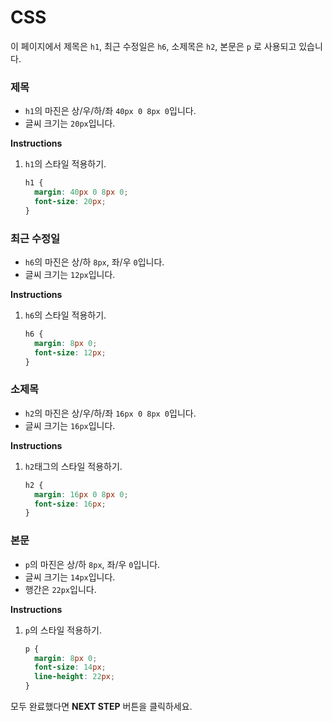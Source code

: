 # CSS
이 페이지에서 제목은 `h1`, 최근 수정일은 `h6`, 소제목은 `h2`, 본문은 `p` 로 사용되고 있습니다. 



### 제목 

* `h1`의 마진은 상/우/하/좌 `40px 0 8px 0`입니다.
* 글씨 크기는 `20px`입니다.

**Instructions**
1. `h1`의 스타일 적용하기.
    ```css
    h1 {
      margin: 40px 0 8px 0;
      font-size: 20px;
    }
    ```



### 최근 수정일
* `h6`의 마진은 상/하 `8px`, 좌/우 `0`입니다.
* 글씨 크기는 `12px`입니다.

**Instructions**
1. `h6`의 스타일 적용하기.
    ```css
    h6 {
      margin: 8px 0;
      font-size: 12px;
    }
    ```



### 소제목
* `h2`의 마진은 상/우/하/좌 `16px 0 8px 0`입니다.
* 글씨 크기는 `16px`입니다.

**Instructions**
1. `h2`태그의 스타일 적용하기.
    ```css
    h2 {
      margin: 16px 0 8px 0;
      font-size: 16px;
    }
    ```



### 본문
* `p`의 마진은 상/하 `8px`, 좌/우 `0`입니다.
* 글씨 크기는 `14px`입니다.
* 행간은 `22px`입니다.

**Instructions**

1. `p`의 스타일 적용하기.
    ```css
    p {
      margin: 8px 0;
      font-size: 14px;
      line-height: 22px;
    }
    ```



모두 완료했다면 **NEXT STEP** 버튼을 클릭하세요.



